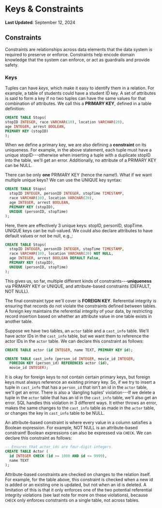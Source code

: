 # Keys & Constraints
**Last Updated**: September 12, 2024

## Constraints
Constraints are relationships across data elements that the data system is required to preserve or enforce. Constraints help encode domain knowledge that the system can enforce, or act as guardrails and provide safety.

### Keys

Tuples can have *keys*, which make it easy to identify them in a relation. For example, a table of students could have a student ID key. A set of attributes is said to form a key if no two tuples can have the same values for that combination of attributes. We call this a **PRIMARY KEY**, defined in a table definition:

```sql
CREATE TABLE Stops(
stopID INTEGER, race VARCHAR(10), location VARCHAR(20),
age INTEGER, arrest BOOLEAN,
PRIMARY KEY (stopID)
);
```

When we define a primary key, we are also defining a **constraint** on its uniqueness. For example, in the above statement, each tuple must have a unique stopID---otherwise when inserting a tuple with a duplicate stopID into the table, we'll get an error. Additionally, no attribute of a PRIMARY KEY can be NULL.

There can be only **one** PRIMARY KEY (hence the name!). What if we want multiple unique keys? We can use the UNIQUE key syntax:

```sql
CREATE TABLE Stops(
  stopID INTEGER, personID INTEGER, stopTime TIMESTAMP,
  race VARCHAR(10), location VARCHAR(20),
  age INTEGER, arrest BOOLEAN,
  PRIMARY KEY (stopID),
  UNIQUE (personID, stopTime)
);
```

Here, there are effectively 3 unique keys: stopID, personID, stopTime. UNIQUE keys can be null-valued. We could also declare attributes to have default values or not be null, e.g.,:

```sql
CREATE TABLE Stops(
  stopID INTEGER, personID INTEGER, stopTime TIMESTAMP,
  race VARCHAR(10), location VARCHAR(20) NOT NULL,
  age INTEGER, arrest BOOLEAN DEFAULT False,
  PRIMARY KEY (stopID),
  UNIQUE (personID, stopTime)
);
```

This gives us, so far, multiple different kinds of constraints---**uniqueness** via PRIMARY KEY or UNIQUE, and attribute-based constraints (DEFAULT, NOT NULL).

The final constraint type we'll cover is **FOREIGN KEY**. Referential integrity is ensuring that records do not violate the constraints defined between tables. A foreign key maintains the referential integrity of your data, by restricting record insertion based on whether an attribute value in one table exists in another table.

Suppose we have two tables, an `actor` table and a `cast_info` table. We'll have actor IDs in the `cast_info` table, but we want them to reference the actor IDs in the `actor` table. We can declare this constraint as follows:

```sql
CREATE TABLE actor (id INTEGER, name TEXT, PRIMARY KEY id);
```

```sql
CREATE TABLE cast_info (person_id INTEGER, movie_id INTEGER,
  FOREIGN KEY (person_id) REFERENCES actor (id),
  movie_id INTEGER);
```

It is okay for foreign keys to not contain certain primary keys, but foreign keys must always reference an existing primary key. So, if we try to insert a tuple in `cast_info` that has a `person_id` that isn't an id in the `actor` table, we'll get an error. There is also a 'dangling tuples' violation---If we delete a tuple in the `actor` table that has an id in the `cast_info` table, we'll also get an error. SQL handles this violation in 3 different ways. It either throws an error, makes the same changes to the `cast_info` table as made in the `actor` table, or changes the key in `cast_info` table to be NULL. 

An attribute-based constraint is where every value in a column satisfies a Boolean expression.
For example, NOT NULL is an attribute-based constraint! Boolean expressions can also be expressed via `CHECK`. We can declare this constraint as follows:

```sql
-- Ensures that actor_ids are four-digit integers.
CREATE TABLE Actor (
  id INTEGER CHECK (id >= 1000 AND id <= 9999), 
  name TEXT
); 
```

Attribute-based constraints are checked on changes to the relation itself. For example, for the table above, this constraint is checked when a new id is added or an existing one is updated, but not when an id is deleted. A limitation of this is that it only enforces one of the two potential referential integrity violations (see last note for more on these violations), because `CHECK` only enforces constraints on a single table, not across tables. 